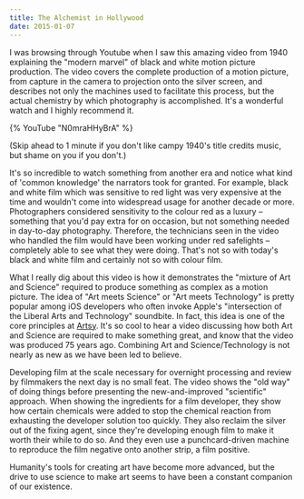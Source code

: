 ```yaml
---
title: The Alchemist in Hollywood
date: 2015-01-07
---
```


I was browsing through Youtube when I saw this amazing video from 1940 explaining the "modern marvel" of black and white motion picture production. The video covers the complete production of a motion picture, from capture in the camera to projection onto the silver screen, and describes not only the machines used to facilitate this process, but the actual chemistry by which photography is accomplished. It's a wonderful watch and I highly recommend it.

{% YouTube "N0mraHHyBrA" %}

(Skip ahead to 1 minute if you don't like campy 1940's title credits music, but shame on you if you don't.)

It's so incredible to watch something from another era and notice what kind of 'common knowledge' the narrators took for granted. For example, black and white film which was sensitive to red light was very expensive at the time and wouldn't come into widespread usage for another decade or more. Photographers considered sensitivity to the colour red as a luxury – something that you'd pay extra for on occasion, but not something needed in day-to-day photography. Therefore, the technicians seen in the video who handled the film would have been working under red safelights – completely able to see what they were doing. That's not so with today's black and white film and certainly not so with colour film.

What I really dig about this video is how it demonstrates the "mixture of Art and Science" required to produce something as complex as a motion picture. The idea of "Art meets Science" or "Art meets Technology" is pretty popular among iOS developers who often invoke Apple's "intersection of the Liberal Arts and Technology" soundbite. In fact, this idea is one of the core principles at [Artsy](http://artsy.net). It's so cool to hear a video discussing how both Art and Science are required to make something great, and know that the video was produced 75 years ago. Combining Art and Science/Technology is not nearly as new as we have been led to believe.

Developing film at the scale necessary for overnight processing and review by filmmakers the next day is no small feat. The video shows the "old way" of doing things before presenting the new-and-improved "scientific" approach. When showing the ingredients for a film developer, they show how certain chemicals were added to stop the chemical reaction from exhausting the developer solution too quickly. They also reclaim the silver out of the fixing agent, since they're developing enough film to make it worth their while to do so. And they even use a punchcard-driven machine to reproduce the film negative onto another strip, a film positive.

Humanity's tools for creating art have become more advanced, but the drive to use science to make art seems to have been a constant companion of our existence.
